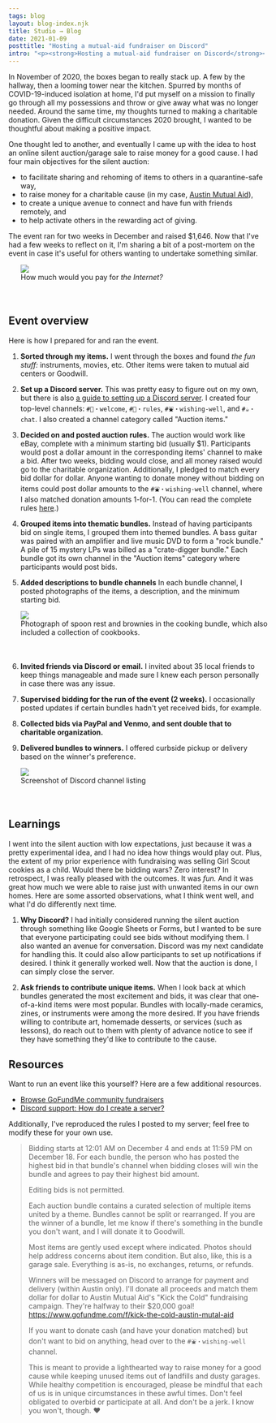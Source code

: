 ```yaml
---
tags: blog
layout: blog-index.njk
title: Studio → Blog 
date: 2021-01-09
posttitle: "Hosting a mutual-aid fundraiser on Discord"
intro: "<p><strong>Hosting a mutual-aid fundraiser on Discord</strong><br><em>Posted Friday, January 9, 2021</em></p>"
---
```


In November of 2020, the boxes began to really stack up. A few by the hallway, then a looming tower near the kitchen. Spurred by months of COVID-19-induced isolation at home, I'd put myself on a mission to finally go through all my possessions and throw or give away what was no longer needed. Around the same time, my thoughts turned to making a charitable donation. Given the difficult circumstances 2020 brought, I wanted to be thoughtful about making a positive impact. 

One thought led to another, and eventually I came up with the idea to host an online silent auction/garage sale to raise money for a good cause. I had four main objectives for the silent auction:
  - to facilitate sharing and rehoming of items to others in a quarantine-safe way, 
  - to raise money for a charitable cause (in my case, [Austin Mutual Aid](https://www.gofundme.com/f/kick-the-cold-austin-mutal-aid)), 
  - to create a unique avenue to connect and have fun with friends remotely, and
  - to help activate others in the rewarding act of giving.

<p></p>

The event ran for two weeks in December and raised $1,646. Now that I've had a few weeks to reflect on it, I'm sharing a bit of a post-mortem on the event in case it's useful for others wanting to undertake something similar. 

</div>
                          <div class="col-md-4">
                          <figure style="margin-left:24px; margin-right:-24px; padding-bottom:36px; padding-top:-36px;"><img src="/img/internet.png">
<figcaption>How much would you pay for <em>the Internet?</em></figcaption>
</figure>
                          </div>
                      </div>
                  </div>
              </div>
<div class="row">
    <div class="col-md-3">
        <div class="row">
            <div class="col-md-2 subheaderblock" style="background-color:var(--color4-light);">
            </div>
            <div class="col-md-10">
            <h2>Event overview</h2>
            </div>
        </div>
    </div>
    <div class="col-md-9">
        <div class="row">
            <div class="col-md-8">

Here is how I prepared for and ran the event.

  1. **Sorted through my items.** I went through the boxes and found *the fun stuff:* instruments, movies, etc. Other items were taken to mutual aid centers or Goodwill.

  3. **Set up a Discord server.** This was pretty easy to figure out on my own, but there is also [a guide to setting up a Discord server](#resources). I created four top-level channels: `#👋・welcome`, `#📢・rules`,  `#⛲・wishing-well`, and `#☕・chat`. I also created a channel category called "Auction items."

  2. **Decided on and posted auction rules.** The auction would work like eBay, complete with a minimum starting bid (usually $1). Participants would post a dollar amount in the corresponding items' channel to make a bid. After two weeks, bidding would close, and all money raised would go to the charitable organization. Additionally, I pledged to match every bid dollar for dollar. Anyone wanting to donate money without bidding on items could post dollar amounts to the `#⛲・wishing-well` channel, where I also matched donation amounts 1-for-1. (You can read the complete rules [here](#resources).)

  4. **Grouped items into thematic bundles.** Instead of having participants bid on single items, I grouped them into themed bundles. A bass guitar was paired with an amplifier and live music DVD to form a "rock bundle." A pile of 15 mystery LPs was billed as a "crate-digger bundle." Each bundle got its own channel in the "Auction items" category where participants would post bids.

  5. **Added descriptions to bundle channels** In each bundle channel, I posted photographs of the items, a description, and the minimum starting bid. 

<figure style="margin-left:24px; margin-right:-24px; padding-bottom:36px; padding-top:-36px;"><img src="/img/cooking.png">
<figcaption>Photograph of spoon rest and brownies in the cooking bundle, which also included a collection of cookbooks.</figcaption>
</figure>

  6. **Invited friends via Discord or email.** I invited about 35 local friends to keep things manageable and made sure I knew each person personally in case there was any issue.

  7. **Supervised bidding for the run of the event (2 weeks).** I occasionally posted updates if certain bundles hadn't yet received bids, for example.

  8. **Collected bids via PayPal and Venmo, and sent double that to charitable organization.**
  
  9. **Delivered bundles to winners.** I offered curbside pickup or delivery based on the winner's preference.

</div>
                          <div class="col-md-4">
                          <figure style="margin-left:24px; margin-right:-24px; padding-bottom:36px; padding-top:-36px;"><img src="/img/channels.png">
<figcaption>Screenshot of Discord channel listing</figcaption>
</figure>
                          </div>
                      </div>
                  </div>
              </div>
<div class="row">
    <div class="col-md-3">
        <div class="row">
            <div class="col-md-2 subheaderblock" style="background-color:var(--color4-light);">
            </div>
            <div class="col-md-10">
            <h2>Learnings</h2>
            </div>
        </div>
    </div>
    <div class="col-md-9">
        <div class="row">
            <div class="col-md-8">

I went into the silent auction with low expectations, just because it was a pretty experimental idea, and I had no idea how things would play out. Plus, the extent of my prior experience with fundraising was selling Girl Scout cookies as a child. Would there be bidding wars? Zero interest? In retrospect, I was really pleased with the outcomes. It was *fun.* And it was great how much we were able to raise just with unwanted items in our own homes. Here are some assorted observations, what I think went well, and what I'd do differently next time.

1. **Why Discord?** I had initially considered running the silent auction through something like Google Sheets or Forms, but I wanted to be sure that everyone participating could see bids without modifying them. I also wanted an avenue for conversation. Discord was my next candidate for handling this. It could also allow participants to set up notifications if desired. I think it generally worked well. Now that the auction is done, I can simply close the server.

2. **Ask friends to contribute unique items.** When I look back at which bundles generated the most excitement and bids, it was clear that one-of-a-kind items were most popular. Bundles with locally-made ceramics, zines, or instruments were among the more desired. If you have friends willing to contribute art, homemade desserts, or services (such as lessons), do reach out to them with plenty of advance notice to see if they have something they'd like to contribute to the cause.

</div>
                          <div class="col-md-4">
                          </div>
                      </div>
                  </div>
              </div>
<div class="row">
    <div class="col-md-3">
        <div class="row">
            <div class="col-md-2 subheaderblock" style="background-color:var(--color4-light);">
            </div>
            <div class="col-md-10">
            <h2 id="resources">Resources</a></h2>
            </div>
        </div>
    </div>
    <div class="col-md-9">
        <div class="row">
            <div class="col-md-8">

Want to run an event like this yourself? Here are a few additional resources.
  - [Browse GoFundMe community fundraisers](https://www.gofundme.com/discover/community-fundraiser)
  - [Discord support: How do I create a server?](https://support.discord.com/hc/en-us/articles/204849977-How-do-I-create-a-server-)
<p></p>

Additionally, I've reproduced the rules I posted to my server; feel free to modify these for your own use.

> Bidding starts at 12:01 AM on December 4 and ends at 11:59 PM on December 18. For each bundle, the person who has posted the highest bid in that bundle's channel when bidding closes will win the bundle and agrees to pay their highest bid amount.
> 
> Editing bids is not permitted.
> 
> Each auction bundle contains a curated selection of multiple items united by a theme. Bundles cannot be split or rearranged. If you are the winner of a bundle, let me know if there's something in the bundle you don't want, and I will donate it to Goodwill.
> 
> Most items are gently used except where indicated. Photos should help address concerns about item condition. But also, like, this is a garage sale. Everything is as-is, no exchanges, returns, or refunds.
>
> Winners will be messaged on Discord to arrange for payment and delivery (within Austin only). I'll donate all proceeds and match them dollar for dollar to Austin Mutual Aid's "Kick the Cold" fundraising campaign. They're halfway to their $20,000 goal! https://www.gofundme.com/f/kick-the-cold-austin-mutal-aid
>
> If you want to donate cash (and have your donation matched) but don't want to bid on anything, head over to the `#⛲・wishing-well` channel.
>
> This is meant to provide a lighthearted way to raise money for a good cause while keeping unused items out of landfills and dusty garages. While healthy competition is encouraged, please be mindful that each of us is in unique circumstances in these awful times. Don't feel obligated to overbid or participate at all. And don't be a jerk. I know you won't, though. ♥
